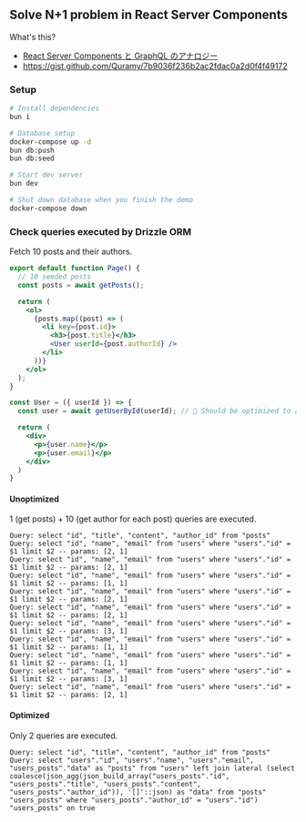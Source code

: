 ## Solve N+1 problem in React Server Components

What's this?

- [React Server Components と GraphQL のアナロジー](https://quramy.medium.com/react-server-components-%E3%81%A8-graphql-%E3%81%AE%E3%82%A2%E3%83%8A%E3%83%AD%E3%82%B8%E3%83%BC-89b3f5f41a01)
- https://gist.github.com/Quramy/7b9036f236b2ac2fdac0a2d0f4f49172

### Setup

```bash
# Install dependencies
bun i

# Database setup
docker-compose up -d
bun db:push
bun db:seed

# Start dev server
bun dev

# Shut down database when you finish the demo
docker-compose down
```

### Check queries executed by Drizzle ORM

Fetch 10 posts and their authors.

```jsx
export default function Page() {
  // 10 seeded posts
  const posts = await getPosts();

  return (
    <ol>
      {posts.map((post) => (
        <li key={post.id}>
          <h3>{post.title}</h3>
          <User userId={post.authorId} />
        </li>
      ))}
    </ol>
  );
}

const User = ({ userId }) => {
  const user = await getUserById(userId); // 🚨 Should be optimized to avoid N+1

  return (
    <div>
      <p>{user.name}</p>
      <p>{user.email}</p>
    </div>
  )
}
```

#### Unoptimized

1 (get posts) + 10 (get author for each post) queries are executed.

```
Query: select "id", "title", "content", "author_id" from "posts"
Query: select "id", "name", "email" from "users" where "users"."id" = $1 limit $2 -- params: [2, 1]
Query: select "id", "name", "email" from "users" where "users"."id" = $1 limit $2 -- params: [2, 1]
Query: select "id", "name", "email" from "users" where "users"."id" = $1 limit $2 -- params: [1, 1]
Query: select "id", "name", "email" from "users" where "users"."id" = $1 limit $2 -- params: [2, 1]
Query: select "id", "name", "email" from "users" where "users"."id" = $1 limit $2 -- params: [2, 1]
Query: select "id", "name", "email" from "users" where "users"."id" = $1 limit $2 -- params: [3, 1]
Query: select "id", "name", "email" from "users" where "users"."id" = $1 limit $2 -- params: [1, 1]
Query: select "id", "name", "email" from "users" where "users"."id" = $1 limit $2 -- params: [1, 1]
Query: select "id", "name", "email" from "users" where "users"."id" = $1 limit $2 -- params: [3, 1]
Query: select "id", "name", "email" from "users" where "users"."id" = $1 limit $2 -- params: [2, 1]
```

#### Optimized

Only 2 queries are executed.

```
Query: select "id", "title", "content", "author_id" from "posts"
Query: select "users"."id", "users"."name", "users"."email", "users_posts"."data" as "posts" from "users" left join lateral (select coalesce(json_agg(json_build_array("users_posts"."id", "users_posts"."title", "users_posts"."content", "users_posts"."author_id")), '[]'::json) as "data" from "posts" "users_posts" where "users_posts"."author_id" = "users"."id") "users_posts" on true
```
